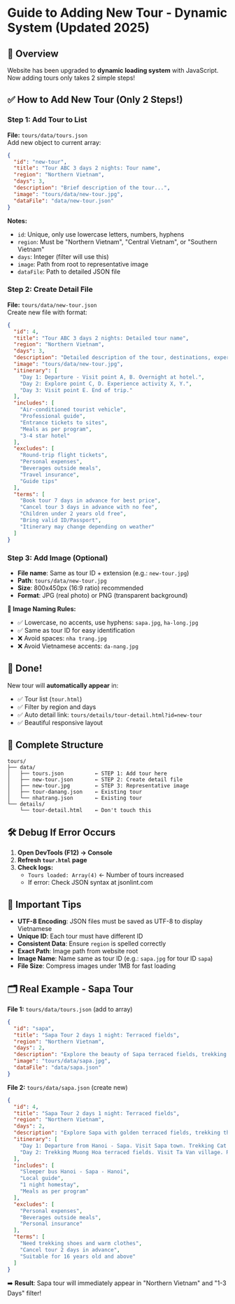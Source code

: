 # Guide to Adding New Tour - Dynamic System (Updated 2025)

## 🚀 Overview
Website has been upgraded to **dynamic loading system** with JavaScript. Now adding tours only takes 2 simple steps!

## ✅ How to Add New Tour (Only 2 Steps!)

### Step 1: Add Tour to List
**File:** `tours/data/tours.json`  
Add new object to current array:

```json
{
  "id": "new-tour",
  "title": "Tour ABC 3 days 2 nights: Tour name",
  "region": "Northern Vietnam",
  "days": 3,
  "description": "Brief description of the tour...",
  "image": "tours/data/new-tour.jpg",
  "dataFile": "data/new-tour.json"
}
```

**Notes:**
- `id`: Unique, only use lowercase letters, numbers, hyphens
- `region`: Must be "Northern Vietnam", "Central Vietnam", or "Southern Vietnam"
- `days`: Integer (filter will use this)
- `image`: Path from root to representative image
- `dataFile`: Path to detailed JSON file

### Step 2: Create Detail File
**File:** `tours/data/new-tour.json`  
Create new file with format:

```json
{
  "id": 4,
  "title": "Tour ABC 3 days 2 nights: Detailed tour name",
  "region": "Northern Vietnam",
  "days": 3,
  "description": "Detailed description of the tour, destinations, experiences...",
  "image": "tours/data/new-tour.jpg",
  "itinerary": [
    "Day 1: Departure - Visit point A, B. Overnight at hotel.",
    "Day 2: Explore point C, D. Experience activity X, Y.",
    "Day 3: Visit point E. End of trip."
  ],
  "includes": [
    "Air-conditioned tourist vehicle",
    "Professional guide",
    "Entrance tickets to sites",
    "Meals as per program",
    "3-4 star hotel"
  ],
  "excludes": [
    "Round-trip flight tickets",
    "Personal expenses",
    "Beverages outside meals",
    "Travel insurance",
    "Guide tips"
  ],
  "terms": [
    "Book tour 7 days in advance for best price",
    "Cancel tour 3 days in advance with no fee",
    "Children under 2 years old free",
    "Bring valid ID/Passport",
    "Itinerary may change depending on weather"
  ]
}
```

### Step 3: Add Image (Optional)
- **File name**: Same as tour ID + extension (e.g.: `new-tour.jpg`)
- **Path**: `tours/data/new-tour.jpg`
- **Size**: 800x450px (16:9 ratio) recommended
- **Format**: JPG (real photo) or PNG (transparent background)

**🎯 Image Naming Rules:**
- ✅ Lowercase, no accents, use hyphens: `sapa.jpg`, `ha-long.jpg`
- ✅ Same as tour ID for easy identification
- ❌ Avoid spaces: `nha trang.jpg`
- ❌ Avoid Vietnamese accents: `da-nang.jpg`

## 🎉 Done!
New tour will **automatically appear** in:
- ✅ Tour list (`tour.html`) 
- ✅ Filter by region and days
- ✅ Auto detail link: `tours/details/tour-detail.html?id=new-tour`
- ✅ Beautiful responsive layout

## 🔗 Complete Structure
```
tours/
├── data/
│   ├── tours.json          ← STEP 1: Add tour here
│   ├── new-tour.json       ← STEP 2: Create detail file
│   ├── new-tour.jpg        ← STEP 3: Representative image
│   ├── tour-danang.json    ← Existing tour
│   └── nhatrang.json       ← Existing tour
└── details/
    └── tour-detail.html    ← Don't touch this
```

## 🛠️ Debug If Error Occurs
1. **Open DevTools (F12) → Console**
2. **Refresh `tour.html` page**
3. **Check logs:**
   - `Tours loaded: Array(4)` ← Number of tours increased
   - If error: Check JSON syntax at jsonlint.com

## 📝 Important Tips
- **UTF-8 Encoding**: JSON files must be saved as UTF-8 to display Vietnamese
- **Unique ID**: Each tour must have different ID
- **Consistent Data**: Ensure `region` is spelled correctly
- **Exact Path**: Image path from website root
- **Image Name**: Name same as tour ID (e.g.: `sapa.jpg` for tour ID `sapa`)
- **File Size**: Compress images under 1MB for fast loading

## 🗂️ Real Example - Sapa Tour
**File 1:** `tours/data/tours.json` (add to array)
```json
{
  "id": "sapa",
  "title": "Sapa Tour 2 days 1 night: Terraced fields",
  "region": "Northern Vietnam", 
  "days": 2,
  "description": "Explore the beauty of Sapa terraced fields, trekking and experiencing ethnic culture.",
  "image": "tours/data/sapa.jpg",
  "dataFile": "data/sapa.json"
}
```

**File 2:** `tours/data/sapa.json` (create new)
```json
{
  "id": 4,
  "title": "Sapa Tour 2 days 1 night: Terraced fields",
  "region": "Northern Vietnam",
  "days": 2,
  "description": "Explore Sapa with golden terraced fields, trekking through villages and experiencing H'Mong, Tay culture.",
  "itinerary": [
    "Day 1: Departure from Hanoi - Sapa. Visit Sapa town. Trekking Cat Cat village.",
    "Day 2: Trekking Muong Hoa terraced fields. Visit Ta Van village. Return to Hanoi."
  ],
  "includes": [
    "Sleeper bus Hanoi - Sapa - Hanoi",
    "Local guide",
    "1 night homestay",
    "Meals as per program"
  ],
  "excludes": [
    "Personal expenses",
    "Beverages outside meals",
    "Personal insurance"
  ],
  "terms": [
    "Need trekking shoes and warm clothes",
    "Cancel tour 2 days in advance",
    "Suitable for 16 years old and above"
  ]
}
```

➡️ **Result**: Sapa tour will immediately appear in "Northern Vietnam" and "1-3 Days" filter!
